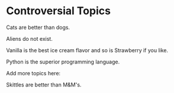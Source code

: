 # Controversial Topics

Cats are better than dogs.

Aliens do not exist.

Vanilla is the best ice cream flavor and so is Strawberry if you like.

Python is the superior programming language.

Add more topics here:

Skittles are better than M&M's.
